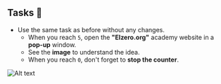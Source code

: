 ## Tasks 🎯

- Use the same task as before without any changes.
  - When you reach `5`, open the **"Elzero.org"** academy website in a **pop-up** window.
  - See the **image** to understand the idea.
  - When you reach `0`, don't forget to **stop the counter**.

![Alt text](https://i.imgur.com/lCMxsJx.png)
